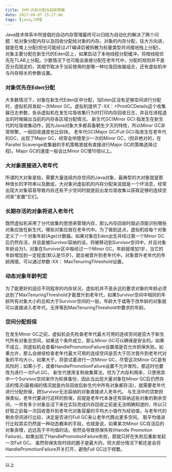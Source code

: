 ```yaml
---
title: JVM-内存分配与回收策略
date: 2017-04-07 15:27:46
tags: [java,JVM]
---
```

Java技术体系中所提倡的自动内存管理最终可以归结为自动化的解决了两个问题：给对象分配内存以及回收分配给对象的内存。对象的内存分配，往大方向讲，就是在堆上分配(但也可能经过JIT编译后被拆散为标量类型并间接地栈上分配)，对象主要分配在新生代的Eden区上，如果启动了本地线程分配缓冲，将按线程优先在TLAB上分配。少数情况下也可能会直接分配在老年代中，分配的规则并不是百分百固定的，其细节取决于当前使用的是哪一种垃圾回收器组合，还有虚拟机中与内存相关的参数设置。
<!--more-->
### 对象优先在Eden分配
大多数情况下，对象在新生代Eden区中分配，当Eden区没有足够空间进行分配时，虚拟机将发起一次Minor GC。虚拟机提供了-XX：+PrintGCDetails这个收集器日志参数，告诉虚拟机在发生垃圾收集行为时打印内存回收日志，并且在进程退出的时候输出当前的内存各区域分配情况。
新生代GC(Minor GC):指发生在新生代的垃圾收集动作，因为Java对象大多都具备朝生夕灭的特性，所以Minor GC非常频繁，一般回收速度也比较快。
老年代GC(Major GC/Full GC):指发生在老年代的GC，出现了Major GC，经常会伴随至少一次的Minor GC，(但非绝对的，在Parallel Scavenge收集器的手机策略里就有直接进行Major GC的策略选择过程)。Major GC的速度一般会比Minor GC慢10倍以上。
### 大对象直接进入老年代
所谓的大对象是指，需要大量连续内存空间的Java对象，最典型的大对象就是那种很长的字符串以及数组，大对象对虚拟机的内存分配来说就是一个坏消息，经常出现大对象容易导致内存还有不少空间时就提前出发垃圾收集以获取足够的连续空间来"安置"它们。
### 长期存活的对象将进入老年代
既然虚拟机采用了分代收集的思想来管理内存，那么内存回收时就必须能识别哪些对象应放在新生代，哪些对象应放在老年代中。为了做到这点，虚拟机给每个对象定义了一个对象年龄(Age)计数器。如果对象在Eden出生并经过第一个Minor GC后仍然存活，并且能被Survivor容纳的话，将被移动到Survivor空间中，并且对象年龄设为1。对象在Survivor区中每经过一个Minor GC，年龄就增加1岁，当它的年龄增加到一定程度(默认是15岁)，就会被晋升到老年代中。对象晋升老年代的年龄阈值，可以通过参数-XX：
MaxTenuringThreshold设置。
### 动态对象年龄判定
为了能更好的适应不同程序的内存状况，虚拟机并不是永远的要求对象的年龄必须达到了MaxTenuringThreshold才能晋升到老年代，如果Survivor空间中相同的年龄所有对象大小的总和大于Survivor空间的一般，年龄大于或等于改年龄的对象就可以直接进入老年代，无序等到MaxTenuringThreshold中要求的年龄。
### 空间分配担保
在发生Minor GC之前，虚拟机会先检查老年代最大可用的连续空间是否大于新生代所有对象总空间，如果这个条件成立，那么Minor GC可以确保是安全的。如果不成立，则虚拟机会查看HandlePromotionFailure设置值是否允许担保失败。如果允许，那么会继续检查老年代最大可用的连续空间是否大于历次晋升到老年代对象的平均大小，如果大于，将尝试着进行一次Minor GC，尽管这次Minor GC是有风险的；如果小于，或者HandlePromotionFailure设置不允许冒险，那这时也要改为进行一次Full GC。
新生代使用复制收集算法，但为了内存利用率，只使用其中一个Survivor空间来作为轮换备份，因此当出现大量对象在Minor GC后仍然存活的情况(最极端的情况就是内存回收后新生代中所有对象都存活)，就需要老年代进行分配担保，把Survivor无法容纳的对象直接进入老年代。 与生活中的贷款担保类似，老年代要进行这样的担保，前提是老年代本身还有容纳这些对象的剩余空间，一共有多少对象会活下来在实际完成内存回收之前是无法明确知道的，所以只好取之前每一次回收晋升到老年代对象容量的平均大小值作为经验值，与老年代的剩余空间进行比较，决定是否进行Full GC来让老年代腾出更多空间。
取平均值进行比较其实仍然是一种动态概率的手段，也就是说，如果某次Minor GC存活后的对象突增，远远高于平均值的话，依然会导致担保失败(Handle Promotion Failure)。如果出现了HandlePromotionFailure失败，那就只好在失败后重新发起一次Full GC。 虽然担保失败时绕的圈子是最大的，但大部分情况下都还是会将HandlePromotionFailure开关打开，避免Full GC过于频繁。

----
以上
